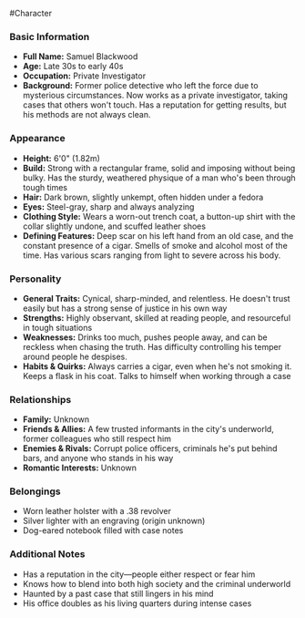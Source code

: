 #Character

### Basic Information  
- **Full Name:** Samuel Blackwood  
- **Age:** Late 30s to early 40s  
- **Occupation:** Private Investigator  
- **Background:** Former police detective who left the force due to mysterious circumstances. Now works as a private investigator, taking cases that others won't touch. Has a reputation for getting results, but his methods are not always clean.  

### Appearance  
- **Height:** 6'0" (1.82m)
- **Build:** Strong with a rectangular frame, solid and imposing without being bulky. Has the sturdy, weathered physique of a man who's been through tough times
- **Hair:** Dark brown, slightly unkempt, often hidden under a fedora  
- **Eyes:** Steel-gray, sharp and always analyzing  
- **Clothing Style:** Wears a worn-out trench coat, a button-up shirt with the collar slightly undone, and scuffed leather shoes  
- **Defining Features:** Deep scar on his left hand from an old case, and the constant presence of a cigar. Smells of smoke and alcohol most of the time. Has various scars ranging from light to severe across his body.

### Personality  
- **General Traits:** Cynical, sharp-minded, and relentless. He doesn't trust easily but has a strong sense of justice in his own way  
- **Strengths:** Highly observant, skilled at reading people, and resourceful in tough situations  
- **Weaknesses:** Drinks too much, pushes people away, and can be reckless when chasing the truth. Has difficulty controlling his temper around people he despises.
- **Habits & Quirks:** Always carries a cigar, even when he's not smoking it. Keeps a flask in his coat. Talks to himself when working through a case  

### Relationships  
- **Family:** Unknown
- **Friends & Allies:** A few trusted informants in the city's underworld, former colleagues who still respect him  
- **Enemies & Rivals:** Corrupt police officers, criminals he's put behind bars, and anyone who stands in his way  
- **Romantic Interests:** Unknown

### Belongings  
- Worn leather holster with a .38 revolver
- Silver lighter with an engraving (origin unknown)
- Dog-eared notebook filled with case notes

### Additional Notes  
- Has a reputation in the city—people either respect or fear him  
- Knows how to blend into both high society and the criminal underworld  
- Haunted by a past case that still lingers in his mind  
- His office doubles as his living quarters during intense cases